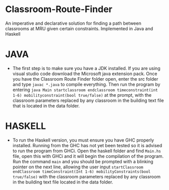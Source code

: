 # Classroom-Route-Finder
 An imperative and declarative solution for finding a path between classrooms at MRU given certain constraints. Implemented in Java and Haskell 

 # JAVA
 * The first step is to make sure you have a JDK installed. If you are using visual studio code download the Microsoft java extension pack. Once you have the Classroom Route Finder folder open, enter the src folder and type ```javac *.java``` to compile everything. Then run the program by entering ```java Main startclassroom endclassroom timeconstraint(int 1-6) mobilityconstraint(bool true/false)``` at the prompt, with the classroom parameters replaced by any classroom in the building text file that is located in the data folder.

# HASKELL
* To run the Haskell version, you must ensure you have GHC properly installed. Running from the GHC has not yet been tested so it is advised to run the program from GHCi. Open the haskell folder and find ```Main.hs``` file, open this with GHCi and it will begin the compilation of the program. Run the command ```main``` and you should be prompted with a blinking pointer on the next line, allowing the user input ```startClassroom endClassroom timeConstraint(Int 1-6) mobilityConstraints(bool true/false)``` with the classroom parameters replaced by any classroom in the building text file located in the data folder.
